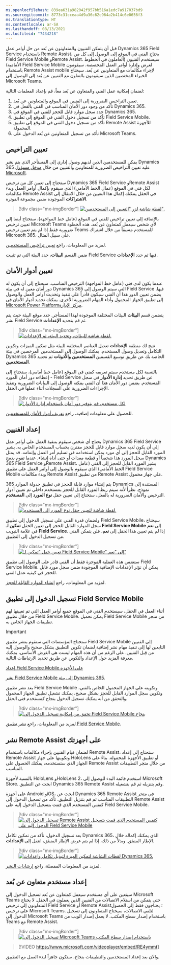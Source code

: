 ```yaml
---
ms.openlocfilehash: 839ea631a982042f957bb516a1edc7a917037bd9
ms.sourcegitcommit: 8773c31cceaa4d9a36c62c964a2b414c6e0656f3
ms.translationtype: HT
ms.contentlocale: ar-SA
ms.lasthandoff: 08/13/2021
ms.locfileid: "7434218"
---
```

قبل أن يتمكن الفنيون والمتعاونون عن بُعد من حل أوامر عمل Dynamics 365 Field Service باستخدام Remote Assist، يحتاج الفني في الموقع إلى الوصول إلى كل من Field Service Mobile وRemote Assist. سيستخدم الفنيون (العاملون في الخطوط الأمامية) Field Service Mobile لعرض وإدارة أوامر العمل المخصصة. سيقومون باستخدام Remote Assist mobile لإجراء مكالمات مع المتعاونين عن بُعد. سيحتاج الخبراء المختصين الذين سيقومون بالتعاون مع الفنيين عن بُعد إلى الوصول إلى Microsoft Teams.    

لضمان إمكانية عمل الفني والمتعاون عن بُعد معاً، قم بإعداد المعلمات التالية:   

1. تعيين التراخيص الضرورية إلى الفنيين في الموقع والمتعاونين عن بُعد.
2. تأكد من وجود دور الأمان المناسب في الفني بالفعل في Dynamics 365.
3. حدد سجل موارد قابل للحجز للفني في الموقع في Dynamics 365. 
4. تأكد من تسجيل دخول الفني في الموقع إلى تطبيق Field Service Mobile. 
5. تأكد من تسجيل دخول الفني في الموقع إلى تطبيق Remote Assist للأجهزة المحمولة. 
6. تأكد من تسجيل المتعاونين عن بُعد الدخول على Microsoft Teams. 

## <a name="assign-licenses"></a>تعيين التراخيص

يمكن للمستخدمين الذين لديهم وصول إداري إلى المستأجر الذي يتم نشر Dynamics 365 عليه تعيين التراخيص الضرورية للمتعاونين والفنيين من خلال [مدخل مسؤول Microsoft](https://Admin.microsoft.com/?azure-portal=true). 

ستحتاج إلى تعيين كل من ترخيص Dynamics 365 Field Service وRemote Assist لكل فني في الموقع (عمال الخط الأمامي) الذي سيقوم بإكمال أوامر العمل وبدء مكالمات Remote Assist في الحقل يمكنك إكمال هذا التعيين من خلال الانتقال إلى **الاشتراكات** الموجودة ضمن مجموعة الفوترة. 

> [!div class="mx-imgBorder"]
> [![لقطة شاشة لزر "التعيين إلى المستخدمين".](../media/field-service-assist-2-1.png)](../media/field-service-assist-2-1.png#lightbox)

بالإضافة إلى تعيين تراخيص للفني في الموقع (عامل خط المواجهة)، ستحتاج أيضا إلى تعيين ترخيص Microsoft Teams لأي شخص سيعمل كمتعاون عن بُعد. هذه الخطوة ضرورية فقط إذا لم يتم تعيين ترخيص Teams للمستخدم مسبقاً من خلال اشتراك Microsoft 365، على سبيل المثال.    

لمزيد من المعلومات، راجع [تعيين تراخيص المستخدمين](/microsoft-365/admin/manage/assign-licenses-to-users?view=o365-worldwide).  

ضمن القسم **البيئات**، حدد البيئة التي تم تثبيت Field Service فيها ثم حدد **الإعدادات**.

## <a name="assign-security-roles"></a>تعيين أدوار الأمان

عندما يكون لدى فني (عامل خط المواجهة) الترخيص المناسب، سيحتاج إلى أن يكون له دور أمان معين له في بيئة Dynamics 365 التي سيتم الوصول إلى Field Service فيها. يضمن تعيين الدور هذا أن الفني سيكون قادراً على تنفيذ وتحديث أوامر العمل والوصول إلى تطبيق الجهاز المحمول وأداء المهام الضرورية الأخرى. يمكنك تحديد أدوار الأمان في [Microsoft Power Platformمركز الإدارة](Https://admin.powerplatform.microsoft.com).

يتضمن قسم **البيئات** البيئات المختلفة الموجودة لهذا المستأجر. حدد موقع البيئة حيث يتم نشر Field Service ثم قم بتحديد **الإعدادات**.

> [!div class="mx-imgBorder"]
> [![لقطة شاشة للبيئات، وتحديد البيئة، ثم الإعدادات.](../media/field-service-assist-2-2.png)](../media/field-service-assist-2-2.png#lightbox)

تتيح لك منطقة **الإعدادات** تعديل العناصر المختلفة للبيئة مثل تمكين الميزات وتكوين التكامل وتعديل وصول المستخدم. يمكنك الوصول إلى المستخدمين المرخصين في بيئة Dynamics 365 الخاصة بك عن طريق توسيع القسمين **المستخدمين والأذونات** ثم تحديد **المستخدمين**.  

بالنسبة لكل مستخدم سيتم تعريفه كفني في الموقع (عامل خط أمامي)، ستحتاج إلى إعطاءه دور أمان المورد - Field Service عن طريق تحديد **إدارة الأدوار** في سجل المستخدم. يضمن دور الأمان هذا أن الفني يمكنه الوصول إلى البيانات الضرورية وتنفيذ الإجراءات الضرورية على السجلات أثناء عملها في الحقل.  

> [!div class="mx-imgBorder"]
> [![لكل مستخدم، قم بتوفير دور أمان باستخدام إدارة الأدوار](../media/field-service-assist-2-3.png)](../media/field-service-assist-2-3.png#lightbox)

للحصول على معلومات إضافية، راجع [تعريف أدوار الأمان للمستخدمين](/power-platform/admin/database-security#assign-security-roles-to-users-in-an-environment-that-has-a-common-data-service-database).

## <a name="set-up-the-technician"></a>إعداد الفنيين

يحتاج أي شخص سيقوم بتنفيذ العمل على أوامر عمل Dynamics 365 Field Service إلى أن يكون لديه سجل موارد قابل للحجز مقترن بحساب المستخدم الخاص به. يشير المورد القابل للحجز إلى أي مورد يمكن استخدامه في تسليم أمر العمل وإتمامه. قد يمثل سجل المورد هذا شخصاً أو قطعة معدات أو حتى أداة إنشاء. عندما تقوم بدمج Dynamics 365 Field Service وRemote Assist، يشير المورد القابل للحجز إلى الفني (عامل الخط الأمامي) الذي سيقوم بالوصول إلى أوامر العمل على تطبيق Field Service Mobile وبدء مكالمات Remote Assist من تطبيق Remote Assist على جهاز محمول.  

يتم إنشاء موارد قابلة للحجز في تطبيق جدولة الموارد 365 Dynamics المستندة إلى نموذج. نظراً لأنه سيتم ربط المورد القابل للحجز بمستخدم داخلي تم تعيين أدوار الترخيص والأمان الضرورية له بالفعل، ستحتاج إلى تعيين حقل **نوع المورد** إلى **المستخدم**.   

> [!div class="mx-imgBorder"]
> [![لقطة شاشة لتعيين حقل نوع المورد إلى المستخدم.](../media/field-service-assist-2-4.png)](../media/field-service-assist-2-4.png#lightbox)

ولضمان قدرة الفني على تسجيل الدخول إلى تطبيق Field Service Mobile، سيحتاج سجل الموارد القابل للحجز إلى تعيين الحقل **تمكين لـ Field Service Mobile** إلى **نعم** في علامة التبويب **Field Service**. إذا لم يتم تعيين هذا الحقل إلى **نعم**، فلن يتمكن الفني من تسجيل الدخول إلى التطبيق. 

> [!div class="mx-imgBorder"]
> [![تعيين حقل "تمكين لـ Field Service Mobile" إلى "نعم"](../media/field-service-assist-2-5.png)](../media/field-service-assist-2-5.png#lightbox)

ستضمن هذه العملية الموجزة فقط أن الفني قادر على الوصول إلى تطبيق Field Service Mobile. يمكن أن تؤثر الإعدادات الإضافية الموجودة ضمن سجل مورد قابل للحجز في كيفية عمل الفني.  

لمزيد من المعلومات، راجع [إنشاء الموارد القابلة للحجز](/dynamics365/field-service/set-up-bookable-resources/?azure-portal=true). 

## <a name="sign-in-to-the-field-service-mobile-app"></a>تسجيل الدخول إلى تطبيق Field Service Mobile

أثناء العمل في الحقل، سيستخدم الفني في الموقع جميع أوامر العمل التي تم تعيينها لهم من خلال تطبيق Field Service Mobile. يمكن تحميل Field Service Mobile من متجر تطبيقات الجهاز الخاص به. 

> [!IMPORTANT]
> ستحتاج المؤسسات التي ستقوم بنشر تطبيق Field Service Mobile إلى الفنيين التابعين لها إلى تنفيذ مهام نشر إضافية لضمان تكوين التطبيق بشكل صحيح والوصول إليه من قِبل الفنيين. على الرغم من أن هذه المهام ليست هي الغرض الأساسي، يمكنك معرفة المزيد حول الإعداد والتكوين عن طريق تحديد الارتباطات التالية.

[إعداد Field Service Mobile على الأجهزة](/dynamics365/field-service/field-service-mobile-app-user-guide)

[نشر Field Service Mobile إلى بيئة Dynamics 365](/dynamics365/field-service/install-field-service#step-2-download-the-field-service-mobile-app-on-a-phone-or-tablet).

بعد نشر تطبيق Field Service Mobile وتكوينه على الجهاز المحمول الخاص بالفني، وتكوين سجل الموارد القابل للحجز بشكل صحيح، يمكنك تشغيل تطبيق الجهاز المحمول والتحقق من أنه يمكنك تسجيل الدخول بنجاح كمستخدم فني الحقل. 

> [!div class="mx-imgBorder"]
> [![تحقق من إمكانية تسجيل الدخول إلى Field Service Mobile بنجاح](../media/field-service-assist-2-6.png)](../media/field-service-assist-2-6.png#lightbox)

لمزيد من المعلومات، راجع [نشر تطبيق Field Service Mobile](/dynamics365/field-service/field-service-mobile-app-user-guide/?azure-portal=true). 

## <a name="deploy-remote-assist-to-your-devices"></a>نشر Remote Assist على أجهزتك

لضمان قيام الفنيين بإجراء مكالمات باستخدام Remote Assist، ستحتاج إلى إعداد Remote Assist وتكوينها على جهاز HoloLens أو تطبيق الأجهزة المحمولة. بناءً على الجهاز الذي ستستخدمه، يمكنك الحصول على Remote Assist من خلال متجر التطبيقات المناسب. 

بالنسبة لأجهزة HoloLens وHoloLens 2، استخدم قائمة البدء للوصول إلى Microsoft Store. ابحث عن التطبيق Dynamics 365 Remote Assist وقم بتنزيله ثم قم بتشغيله.

على أجهزة Android وiOS، ابحث عن Dynamics 365 Remote Assist في متجر التطبيقات المناسب ثم قم بتنزيل التطبيق. تأكد من تسجيل الدخول إلى Remote Assist كنفس المستخدم الذي قمت بتسجيل الدخول إليه على Field Service Mobile.

> [!div class="mx-imgBorder"]
> [![تسجيل الدخول إلى Remote Assist كنفس المستخدم الذي قمت بتسجيل الدخول إليه على Field Service Mobile](../media/field-service-assist-2-7.png)](../media/field-service-assist-2-7.png#lightbox)

بعد تسجيل الدخول، تأكد من تمكين تكامل Dynamics 365، الذي يمكنك إكماله خلال الإطار المنبثق. وبدلاً من ذلك، إذا لم يتم عرض الإطار المنبثق، انتقل إلى **الإعدادات**.

> [!div class="mx-imgBorder"]
> [![لقطات الشاشة لتمكين الميزة لتبديل تكامل وإعدادات Dynamics 365.](../media/field-service-assist-2-8.png)](../media/field-service-assist-2-8.png#lightbox)

لمزيد من المعلومات المفصلة، راجع [إرشادات النشر](/dynamics365/mixed-reality/remote-assist/deploy-remote-assist.md?azure-portal=true#deploying-on-your-devices). 

## <a name="set-up-a-remote-collaborator-user"></a>إعداد مستخدم متعاون عن بُعد

سيتعين على أي مستخدم سيعمل كمتعاون عن بُعد تسجيل الدخول إلى Microsoft Teams حتى يتمكن من استلام الاتصالات من الفنيين الذين يعملون في الحقل. لا يحتاج المتعاونون إلى ترخيص Field Service أو Remote Assist؛ يحتاجون فقط إلى الحصول على ترخيص Microsoft Teams. لتلقي الاتصالات، سيحتاج المتعاونون إلى تسجيل الدخول إلى Microsoft Teams باستخدام إصدار سطح المكتب. لا يعمل إصدار الويب من Teams مع Remote Assist.

> [!div class="mx-imgBorder"]
> [![تسجيل الدخول إلى Microsoft Teams باستخدام إصدار سطح المكتب](../media/field-service-assist-2-9.png)](../media/field-service-assist-2-9.png#lightbox)

> 
> 
> 

> [!VIDEO https://www.microsoft.com/videoplayer/embed/RE4ymmt]

والآن بعد إعداد المستخدمين والتطبيقات بنجاح، ستكون جاهزاً لبدء العمل مع التطبيق.

